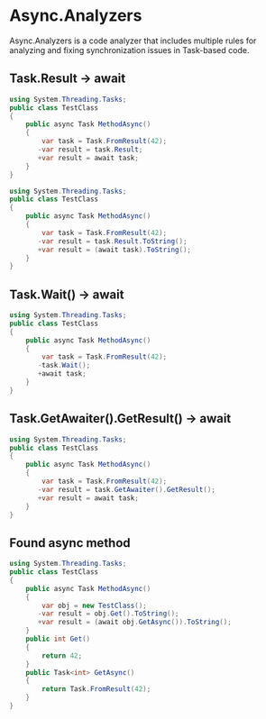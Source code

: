 # Async.Analyzers
Async.Analyzers is a code analyzer that includes multiple rules for analyzing and fixing synchronization issues in Task-based code.
## Task.Result -> await
```csharp
using System.Threading.Tasks;
public class TestClass
{
    public async Task MethodAsync()
    {
        var task = Task.FromResult(42);
       -var result = task.Result;
       +var result = await task;
    }
}
```
```csharp
using System.Threading.Tasks;
public class TestClass
{
    public async Task MethodAsync()
    {
        var task = Task.FromResult(42);
       -var result = task.Result.ToString();
       +var result = (await task).ToString();
    }
}
```
## Task.Wait() -> await
```csharp
using System.Threading.Tasks;
public class TestClass
{
    public async Task MethodAsync()
    {
        var task = Task.FromResult(42);
       -task.Wait();
       +await task;
    }
}
```
## Task.GetAwaiter().GetResult() -> await
```csharp
using System.Threading.Tasks;
public class TestClass
{
    public async Task MethodAsync()
    {
        var task = Task.FromResult(42);
       -var result = task.GetAwaiter().GetResult();
       +var result = await task;
    }
}
```
## Found async method
```csharp
using System.Threading.Tasks;
public class TestClass
{
    public async Task MethodAsync()
    {
        var obj = new TestClass();
       -var result = obj.Get().ToString();
       +var result = (await obj.GetAsync()).ToString();
    }
    public int Get()
    {
        return 42;
    }
    public Task<int> GetAsync()
    {
        return Task.FromResult(42);
    }
}
```